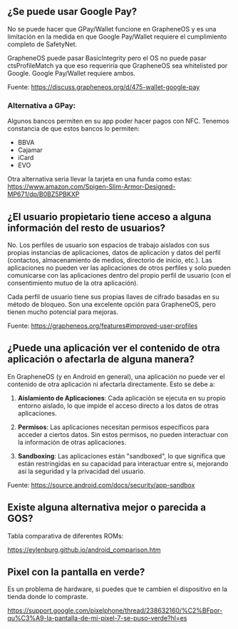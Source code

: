 
## ¿Se puede usar Google Pay?

No se puede hacer que GPay/Wallet funcione en GrapheneOS y es una limitación en la medida en que Google Pay/Wallet requiere el cumplimiento completo de SafetyNet.

GrapheneOS puede pasar BasicIntegrity pero el OS no puede pasar ctsProfileMatch ya que eso requeriría que GrapheneOS sea whitelisted por Google. Google Pay/Wallet requiere ambos.

Fuente: https://discuss.grapheneos.org/d/475-wallet-google-pay

### Alternativa a GPay:

Algunos bancos permiten en su app poder hacer pagos con NFC. Tenemos constancia de que estos bancos lo permiten:
- BBVA
- Cajamar
- iCard
- EVO


Otra alternativa seria llevar la tarjeta en una funda como estas: https://www.amazon.com/Spigen-Slim-Armor-Designed-MP671/dp/B0BZ5PBKXP


## ¿El usuario propietario tiene acceso a alguna información del resto de usuarios?

No. Los perfiles de usuario son espacios de trabajo aislados con sus propias instancias de aplicaciones, datos de aplicación y datos del perfil (contactos, almacenamiento de medios, directorio de inicio, etc.). 
Las aplicaciones no pueden ver las aplicaciones de otros perfiles y solo pueden comunicarse con las aplicaciones dentro del propio perfil de usuario (con el consentimiento mutuo de la otra aplicación). 

Cada perfil de usuario tiene sus propias llaves de cifrado basadas en su método de bloqueo. Son una excelente opción para GrapheneOS, pero tienen mucho potencial para mejoras.

Fuente: https://grapheneos.org/features#improved-user-profiles

## ¿Puede una aplicación ver el contenido de otra aplicación o afectarla de alguna manera?
En GrapheneOS (y en Android en general), una aplicación no puede ver el contenido de otra aplicación ni afectarla directamente. Esto se debe a:

1. **Aislamiento de Aplicaciones**: Cada aplicación se ejecuta en su propio entorno aislado, lo que impide el acceso directo a los datos de otras aplicaciones.
    
2. **Permisos**: Las aplicaciones necesitan permisos específicos para acceder a ciertos datos. Sin estos permisos, no pueden interactuar con la información de otras aplicaciones.
    
3. **Sandboxing**: Las aplicaciones están "sandboxed", lo que significa que están restringidas en su capacidad para interactuar entre sí, mejorando así la seguridad y la privacidad del usuario.

Fuente: https://source.android.com/docs/security/app-sandbox


## Existe alguna alternativa mejor o parecida a GOS?

Tabla comparativa de diferentes ROMs: 

https://eylenburg.github.io/android_comparison.htm


## Pixel con la pantalla en verde?
Es un problema de hardware, si puedes que te cambien el dispositivo en la tienda donde lo compraste.

https://support.google.com/pixelphone/thread/238632160/%C2%BFpor-qu%C3%A9-la-pantalla-de-mi-pixel-7-se-puso-verde?hl=es